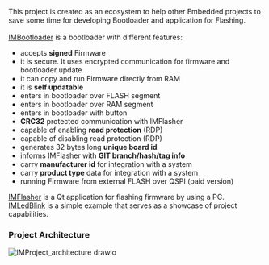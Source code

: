 This project is created as an ecosystem to help other Embedded projects to save some time for developing Bootloader and application for Flashing.\
\
[IMBootloader](https://github.com/IMProject/IMBootloader) is a bootloader with different features:
- accepts <b>signed</b> Firmware
- it is secure. It uses encrypted communication for firmware and bootloader update
- it can copy and run Firmware directly from RAM
- it is  <b>self updatable </b>
- enters in bootloader over FLASH segment
- enters in bootloader over RAM segment
- enters in bootloader with button
- <b>CRC32</b> protected communication with IMFlasher
- capable of enabling <b>read protection</b> (RDP)
- capable of disabling read protection (RDP)
- generates 32 bytes long <b>unique board id</b>
- informs IMFlasher with  <b>GIT branch/hash/tag info</b>
- carry  <b>manufacturer id</b> for integration with a system
- carry <b>product type</b> data for integration with a system
- running Firmware from external FLASH over QSPI (paid version)


[IMFlasher](https://github.com/IMProject/IMFlasher) is a Qt application for flashing firmware by using a PC. \
[IMLedBlink](https://github.com/IMProject/IMLedBlink) is a simple example that serves as a showcase of project capabilities.


### Project Architecture
![IMProject_architecture drawio](https://user-images.githubusercontent.com/10188706/166161827-8685d38a-fb8c-4b8a-bcd6-eb103b810c17.png)
